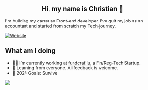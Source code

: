 
<h2 align="center">Hi, my name is Christian 👋</h2> 
 
I'm building my carrer as Front-end developer. I've quit my job as an accountant and started from scratch my Tech-journey.

[![Website](https://img.shields.io/static/v1?label=linkedin&logo=linkedin&labelColor=0077ee&style=for-the-badge&message=let%27s%20connect)](https://www.linkedin.com/in/christian-haag-dev/)


## What am I doing

- 👨‍💻 I’m currently working at [fundcraf.lu](https://fundcraft.lu), a Fin/Reg-Tech Startup.
- 🌿 Learning from everyone. All feedback is welcome.
- 🤝 2024 Goals: Survive 
<!--- --- --->
<!---<img align="right" alt="vanhaggen's Github Stats" src="https://github-readme-stats.vercel.app/api/top-langs/?username=vanhaaggen&layout=compact" /> --->

<!---<img alt="vanhaggen's Github Stats" src="https://github-readme-stats.vercel.app/api?username=vanhaaggen&show_icons=true"/> --->

![](https://codewars-stat-card.onrender.com/api/?username=vanhaaggen&card&colormode=dark_mode)


